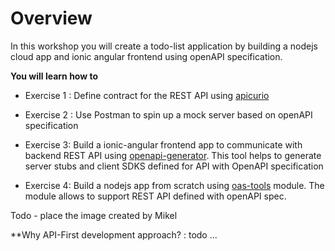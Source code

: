 # Overview

In this workshop you will create a todo-list application by  building a nodejs cloud app and ionic angular frontend using openAPI specification. 


**You will learn how to**
 
 * Exercise 1 : Define contract for the REST API using [apicurio](https://studio.apicur.io)

 * Exercise 2 : Use Postman to spin up a mock server based on openAPI specification

 * Exercise 3: Build a ionic-angular frontend app to communicate with  backend REST API using [openapi-generator](https://www.npmjs.com/package/@openapitools/openapi-generator-cli). This tool helps to generate server stubs and client SDKS defined for API with OpenAPI specification

 * Exercise 4: Build a nodejs app from scratch using [oas-tools](https://www.npmjs.com/package/oas-tools) module. The module allows to support REST API defined with openAPI spec.

 

 Todo - place the  image created by Mikel

 **Why API-First development approach? : todo ...



